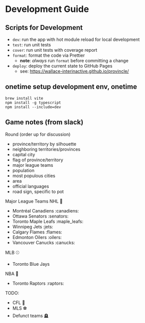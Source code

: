 # Development Guide

## Scripts for Development

- `dev`: run the app with hot module reload for local development
- `test`: run unit tests
- `cover`: run unit tests with coverage report
- `format`: format the code via Prettier
  - **note**: *always* run `format` before committing a change
- `deploy`: deploy the current state to GitHub Pages
  - see: https://wallace-interinactive.github.io/provincle/

## onetime setup development env, onetime

```shell
brew install vite
npm install -g typescript
npm install --include=dev
```

## Game notes (from slack)

Round (order up for discussion)
  - province/territory by silhouette
  - neighboring territories/provinces
  - capital city
  - flag of province/territory
  - major league teams
  - population
  - most populous cities
  - area
  - official languages
  - road sign, specific to pot

Major League Teams
NHL 🏒

* Montréal Canadiens :canadiens:
* Ottawa Senators :senators:
* Toronto Maple Leafs :maple_leafs:
* Winnipeg Jets :jets:
* Calgary Flames :flames:
* Edmonton Oilers :oilers:
* Vancouver Canucks :canucks:

MLB ⚾️

* Toronto Blue Jays

NBA 🏀

* Toronto Raptors :raptors:

TODO:

* CFL 🏈
* MLS ⚽️
* Defunct teams 🪦

